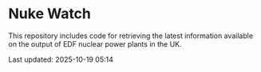 # Nuke Watch

This repository includes code for retrieving the latest information available on the output of EDF nuclear power plants in the UK.

Last updated: 2025-10-19 05:14